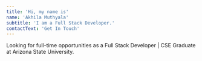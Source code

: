 ```yaml
---
title: 'Hi, my name is'
name: 'Akhila Muthyala'
subtitle: 'I am a Full Stack Developer.'
contactText: 'Get In Touch'
---
```


Looking for full-time opportunities as a Full Stack Developer | CSE Graduate at Arizona State University.
